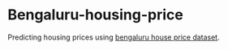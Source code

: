 # Bengaluru-housing-price
Predicting housing prices using [bengaluru house price dataset](https://www.kaggle.com/datasets/amitabhajoy/bengaluru-house-price-data).
